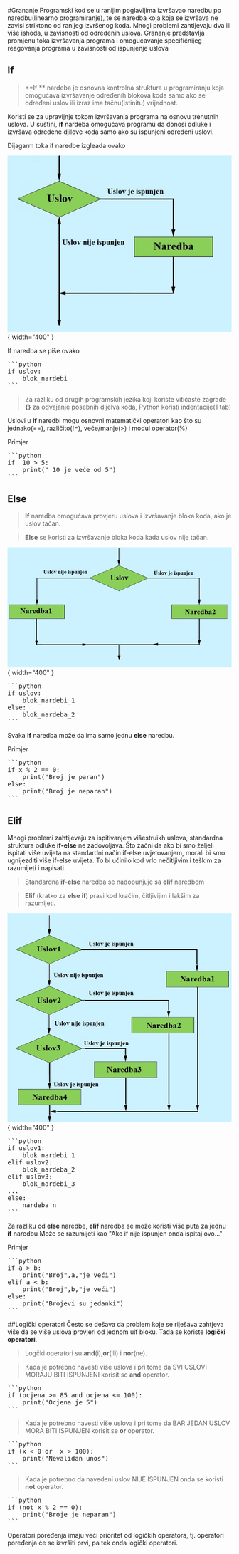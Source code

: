 
#Grananje
Programski kod se u ranijim poglavljima izvršavao naredbu po naredbu(linearno programiranje), te se naredba koja koja se izvršava ne zavisi striktono od ranijeg izvršenog koda. Mnogi problemi 
zahtijevaju dva ili više ishoda, u zavisnosti od određenih uslova. Grananje predstavlja promjenu toka izvršavanja programa i  omogućavanje specifičnijeg reagovanja programa u zavisnosti  od ispunjenje uslova

## If
>**If ** nardeba je osnovna kontrolna struktura u programiranju koja omogućava izvršavanje određenih 
blokova koda samo ako se određeni uslov ili izraz ima tačnu(istinitu) vrijednost.

Koristi se za upravljnje tokom izvršavanja programa na osnovu trenutnih uslova. U suštini, **if** 
nardeba omogućava programu da donosi odluke i izvršava određene djilove koda samo ako su ispunjeni određeni uslovi. 

Dijagarm toka if naredbe izgleada ovako

![Image title](gran2.jpg){ width="400" }


If naredba se piše ovako
<pre>
```python
if uslov:
    blok_nardebi
```
</pre>

> Za razliku od drugih programskih jezika koji koriste vitičaste zagrade **{}** za odvajanje posebnih dijelva koda, Python koristi indentacije(1 tab) 

 Uslovi u  **if** naredbi mogu osnovni matematički operatori kao što su jednako(==), različito(!=), veće/manje(>) i modul operator(%)

Primjer 
<pre>
```python
if  10 > 5:
    print(" 10 je veće od 5")
```
</pre>

## Else
> **If** naredba omogućava provjeru uslova i izvršavanje bloka koda, ako je uslov tačan.

>**Else** se koristi za izvršavanje bloka koda kada uslov nije tačan.

![Image title](gran6.jpg){ width="400" }

<pre>
```python
if uslov:
    blok_nardebi_1
else:
    blok_nardeba_2
```
</pre>

Svaka **if** naredba može da ima samo jednu **else** naredbu.

Primjer
<pre>
```python
if x % 2 == 0:
    print("Broj je paran")
else:
    print("Broj je neparan")
```
</pre>

## Elif

Mnogi problemi zahtijevaju za ispitivanjem višestruikh uslova, standardna struktura odluke **if-else**
ne zadovoljava. Što začni da ako bi smo željeli ispitati više uvijeta na standardni način if-else uvjetovanjem,
morali bi smo ugnijezditi više if-else uvijeta. To bi učinilo kod vrlo nečitljivim i teškim za razumijeti i napisati.

>Standardna **if-else** naredba se nadopunjuje sa **elif** naredbom

>**Elif** (kratko za **else if**) pravi kod kraćim, čitljivijim i lakšim za razumijeti. 

![Image title](gran11.jpg){ width="400" }

<pre>
```python
if uslov1:
    blok_nardebi_1
elif uslov2:
    blok_nardeba_2
elif uslov3:
    blok_nardebi_3
...
else:
    nardeba_n
```
</pre>

Za razliku od **else** naredbe, **elif** naredba se može koristi više puta za jednu **if** naredbu
Može se razumijeti kao "Ako if nije ispunjen onda ispitaj ovo..."

Primjer

<pre>
```python
if a > b:
    print("Broj",a,"je veći")
elif a < b:
    print("Broj",b,"je veći")
else:
    print("Brojevi su jedanki")
```
</pre>

##Logički operatori
Često se dešava da problem koje se riješava zahtjeva više da se više uslova provjeri od jednom uif bloku. Tada se
koriste **logički operatori**.

> Logčki operatori su **and**(i),**or**(ili) i **nor**(ne).

> Kada je potrebno navesti više uslova i pri tome da SVI USLOVI MORAJU BITI ISPUNJENI korisit se **and** operator.

<pre>
```python
if (ocjena >= 85 and ocjena <= 100):
    print("Ocjena je 5")
```
</pre>

> Kada je potrebno navesti više uslova i pri tome da BAR JEDAN USLOV MORA BITI ISPUNJEN korisit se **or** operator.

<pre>
```python
if (x < 0 or  x > 100):
    print("Nevalidan unos")
```
</pre>

>Kada je potrebno da navedeni uslov NIJE ISPUNJEN onda se koristi **not** operator.

<pre>
```python
if (not x % 2 == 0):
    print("Broje je neparan")
```
</pre>

Operatori poređenja imaju veći prioritet od logičkih operatora, tj. operatori poređenja će se izvršiti prvi, pa tek onda
logički operatori.